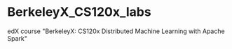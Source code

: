 # BerkeleyX_CS120x_labs
edX course "BerkeleyX: CS120x Distributed Machine Learning with Apache Spark"
